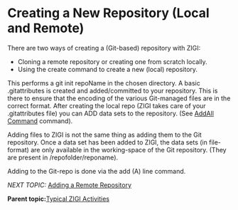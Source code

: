 # Creating a New Repository \(Local and Remote\)

There are two ways of creating a \(Git-based\) repository with ZIGI:

-   Cloning a remote repository or creating one from scratch locally.
-   Using the create command to create a new \(local\) repository.

This performs a git init repoName in the chosen directory. A basic .gitattributes is created and added/committed to your repository. This is there to ensure that the encoding of the various Git-managed files are in the correct format. After creating the local repo \(ZIGI takes care of your .gitattributes file\) you can ADD data sets to the repository. \(See [AddAll Command](r_addall.md) command\).

Adding files to ZIGI is not the same thing as adding them to the Git repository. Once a data set has been added to ZIGI, the data sets \(in file-format\) are only available in the working-space of the Git repository. \(They are present in /repofolder/reponame\).

Adding to the Git-repo is done via the add \(A\) line command.

*NEXT TOPIC:* [Adding a Remote Repository](r_adding_a_remote_repository.md)

**Parent topic:**[Typical ZIGI Activities](c_typical_zigi_activities.md)

